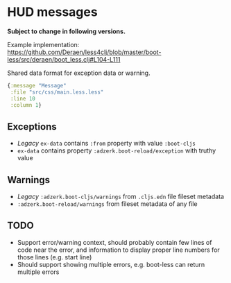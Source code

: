 # HUD messages

**Subject to change in following versions.**

Example implementation: https://github.com/Deraen/less4clj/blob/master/boot-less/src/deraen/boot_less.clj#L104-L111

Shared data format for exception data or warning.

```clj
{:message "Message"
 :file "src/css/main.less.less"
 :line 10
 :column 1}
```

## Exceptions

- *Legacy* `ex-data` contains `:from` property with value `:boot-cljs`
- `ex-data` contains property `:adzerk.boot-reload/exception` with truthy value

## Warnings

- *Legacy* `:adzerk.boot-cljs/warnings` from `.cljs.edn` file fileset metadata
- `:adzerk.boot-reload/warnings` from fileset metadata of any file

## TODO

- Support error/warning context, should probably contain few lines of code near the
error, and information to display proper line numbers for those lines (e.g. start line)
- Should support showing multiple errors, e.g. boot-less can return multiple errors
